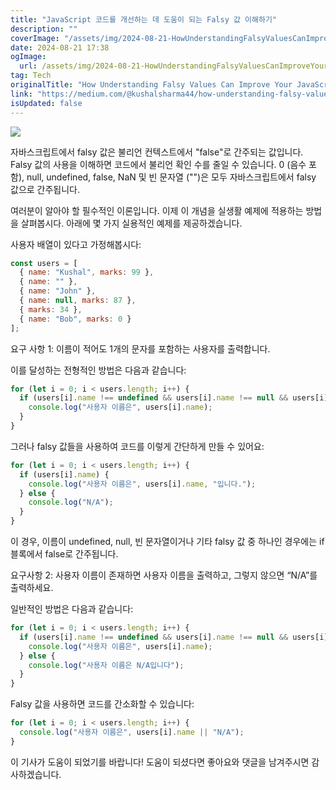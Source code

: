 ```yaml
---
title: "JavaScript 코드를 개선하는 데 도움이 되는 Falsy 값 이해하기"
description: ""
coverImage: "/assets/img/2024-08-21-HowUnderstandingFalsyValuesCanImproveYourJavaScriptCode_0.png"
date: 2024-08-21 17:38
ogImage: 
  url: /assets/img/2024-08-21-HowUnderstandingFalsyValuesCanImproveYourJavaScriptCode_0.png
tag: Tech
originalTitle: "How Understanding Falsy Values Can Improve Your JavaScript Code"
link: "https://medium.com/@kushalsharma44/how-understanding-falsy-values-can-improve-your-javascript-code-dd2fc2465072"
isUpdated: false
---
```



<img src="/assets/img/2024-08-21-HowUnderstandingFalsyValuesCanImproveYourJavaScriptCode_0.png" />

자바스크립트에서 falsy 값은 불리언 컨텍스트에서 "false"로 간주되는 값입니다. Falsy 값의 사용을 이해하면 코드에서 불리언 확인 수를 줄일 수 있습니다. 0 (음수 포함), null, undefined, false, NaN 및 빈 문자열 ("")은 모두 자바스크립트에서 falsy 값으로 간주됩니다.

여러분이 알아야 할 필수적인 이론입니다. 이제 이 개념을 실생활 예제에 적용하는 방법을 살펴봅시다. 아래에 몇 가지 실용적인 예제를 제공하겠습니다.

사용자 배열이 있다고 가정해봅시다:

<div class="content-ad"></div>

```js
const users = [
  { name: "Kushal", marks: 99 },
  { name: "" },
  { name: "John" },
  { name: null, marks: 87 },
  { marks: 34 },
  { name: "Bob", marks: 0 }
];
```

요구 사항 1: 이름이 적어도 1개의 문자를 포함하는 사용자를 출력합니다.

이를 달성하는 전형적인 방법은 다음과 같습니다:

```js
for (let i = 0; i < users.length; i++) { 
  if (users[i].name !== undefined && users[i].name !== null && users[i].name !== "") { 
    console.log("사용자 이름은", users[i].name); 
  } 
}
```

<div class="content-ad"></div>

그러나 falsy 값들을 사용하여 코드를 이렇게 간단하게 만들 수 있어요:

```js
for (let i = 0; i < users.length; i++) {
  if (users[i].name) {
    console.log("사용자 이름은", users[i].name, "입니다.");
  } else {
    console.log("N/A");
  }
}
```

이 경우, 이름이 undefined, null, 빈 문자열이거나 기타 falsy 값 중 하나인 경우에는 if 블록에서 false로 간주됩니다.

요구사항 2: 사용자 이름이 존재하면 사용자 이름을 출력하고, 그렇지 않으면 “N/A”를 출력하세요.

<div class="content-ad"></div>

일반적인 방법은 다음과 같습니다:

```js
for (let i = 0; i < users.length; i++) {
  if (users[i].name !== undefined && users[i].name !== null && users[i].name !== "") {
    console.log("사용자 이름은", users[i].name);
  } else {
    console.log("사용자 이름은 N/A입니다");
  }
}
```

Falsy 값을 사용하면 코드를 간소화할 수 있습니다:

```js
for (let i = 0; i < users.length; i++) {
  console.log("사용자 이름은", users[i].name || "N/A");
}
```

<div class="content-ad"></div>

이 기사가 도움이 되었기를 바랍니다! 도움이 되셨다면 좋아요와 댓글을 남겨주시면 감사하겠습니다.